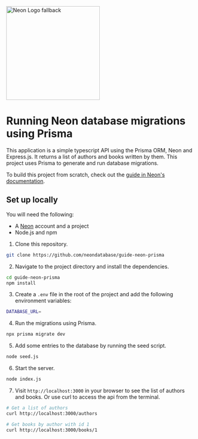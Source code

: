 <picture>
  <source media="(prefers-color-scheme: dark)" srcset="https://neon.com/brand/neon-logo-dark-color.svg">
  <source media="(prefers-color-scheme: light)" srcset="https://neon.com/brand/neon-logo-light-color.svg">
  <img width="250px" alt="Neon Logo fallback" src="https://neon.com/brand/neon-logo-dark-color.svg">
</picture>

# Running Neon database migrations using Prisma

This application is a simple typescript API using the Prisma ORM, Neon and Express.js. It returns a list of authors and books written by them. This project uses Prisma to generate and run database migrations.

To build this project from scratch, check out the [guide in Neon's documentation](https://neon.tech/docs/guides/prisma-migrations).

## Set up locally

You will need the following:

- A [Neon](https://neon.tech) account and a project
- Node.js and npm

1. Clone this repository.

```bash
git clone https://github.com/neondatabase/guide-neon-prisma
```

2. Navigate to the project directory and install the dependencies.

```bash
cd guide-neon-prisma
npm install
```

3. Create a `.env` file in the root of the project and add the following environment variables:

```bash
DATABASE_URL=
```

4. Run the migrations using Prisma.

```bash
npx prisma migrate dev
```

5. Add some entries to the database by running the seed script.

```bash
node seed.js
```

6. Start the server.

```bash
node index.js
```

7. Visit `http://localhost:3000` in your browser to see the list of authors and books. Or use curl to access the api from the terminal.

```bash
# Get a list of authors
curl http://localhost:3000/authors

# Get books by author with id 1
curl http://localhost:3000/books/1
```
